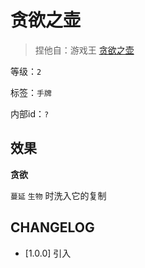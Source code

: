 # 贪欲之壶

> 捏他自：游戏王 [贪欲之壶](https://zh.moegirl.org.cn/zh-hans/%E8%B4%AA%E6%AC%B2%E4%B9%8B%E5%A3%B6)

等级：`2`

标签：`手牌`

内部id：`?`

## 效果

**贪欲**

`蔓延` `生物` 时洗入它的复制

## CHANGELOG

- [1.0.0] 引入
